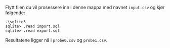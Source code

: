 Flytt filen du vil prosessere inn i denne mappa med navnet `input.csv` og kjør følgende:

```
.\sqlite3
sqlite> .read import.sql
sqlite> .read export.sql
```

Resultatene ligger nå i `probe0.csv` og `probe1.csv`.

